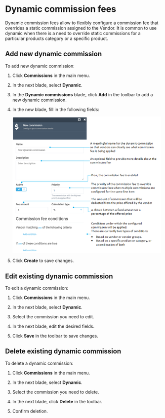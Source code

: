 # Dynamic commission fees

Dynamic commission fees allow to flexibly configure a commission fee that overrides a static commission assigned to the Vendor. It is common to use dynamic when there is a need to override static commissions for a particular products category or a specific product.

## Add new dynamic commission

To add new dynamic commission:

1. Click **Commissions** in the main menu.

1. In the next blade, select **Dynamic**.

1. In the **Dynamic commissions** blade, click **Add** in the toolbar to add a new dynamic commission. 

1. In the new blade, fill in the following fields: 

    ![New dynamic commission](../../media/new-dynamic-commission.png)

1. Click **Create** to save changes.

## Edit existing dynamic commission

To edit a dynamic commission:

1. Click **Commissions** in the main menu.

1. In the next blade, select **Dynamic**.

1. Select the commission you need to edit.

1. In the next blade, edit the desired fields.

1. Click **Save** in the toolbar to save changes.


## Delete existing dynamic commission

To delete a dynamic commission:

1. Click **Commissions** in the main menu.

1. In the next blade, select **Dynamic**.

1. Select the commission you need to delete.

1. In the next blade, click **Delete** in the toolbar.

1. Confirm deletion.
